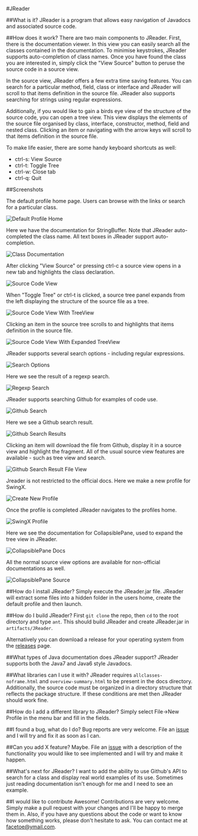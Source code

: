 #JReader

##What is it?
JReader is a program that allows easy navigation of Javadocs and associated source code. 



##How does it work?
There are two main components to JReader. First, there is the documentation viewer. In this view you can easily search all the classes contained in the documentation. To minimise keystrokes, JReader supports auto-completion of class names. Once you have found the class you are interested in, simply click the "View Source" button to peruse the source code in a source view. 

In the source view, JReader offers a few extra time saving features. You can search for a particular method, field, class or interface and JReader will scroll to that items definition in the source file. JReader also supports searching for strings using regular expressions. 

Additionally, if you would like to gain a birds eye view of the structure of the source code, you can open a tree view. This view displays the elements of the source file organised by class, interface, constructor, method, field and nested class. Clicking an item or navigating with the arrow keys will scroll to that items definition in the source file. 

To make life easier, there are some handy keyboard shortcuts as well:

* ctrl-s: View Source
* ctrl-t: Toggle Tree
* ctrl-w: Close tab
* ctrl-q: Quit

##Screenshots


The default profile home page. Users can browse with the links or search for a particular class.

![Default Profile Home](http://imgur.com/dep2f3K.png)

Here we have the documentation for StringBuffer. Note that JReader auto-completed the class name. All text boxes in JReader support auto-completion.

![Class Documentation](http://imgur.com/CePY1IT.png)

After clicking "View Source" or pressing ctrl-c a source view opens in a new tab and highlights the class declaration.

![Source Code View](http://imgur.com/rVbmkEC.png)

When "Toggle Tree" or ctrl-t is clicked, a source tree panel expands from the left displaying the structure of the source file as a tree. 
 
![Source Code View With TreeView](http://imgur.com/HsR3KYq.png)

Clicking an item in the source tree scrolls to and highlights that items definition in the source file.

![Source Code View With Expanded TreeView](http://imgur.com/SvFApeQ.png)

JReader supports several search options - including regular expressions.

![Search Options](http://imgur.com/ROW38eh.png)

Here we see the result of a regexp search.

![Regexp Search](http://imgur.com/l2uVomg.png)

JReader supports searching Github for examples of code use.

![Github Search](http://imgur.com/8sZXRsT.png)

Here we see a Github search result.

![Github Search Results](http://imgur.com/5fwV0gM.png)

Clicking an item will download the file from Github, display it in a source view and highlight the fragment. All of the usual source view features are available - such as tree view and search.

![Github Search Result File View](http://imgur.com/RZPDTYf.png)

Jreader is not restricted to the official docs. Here we make a new profile for SwingX.

![Create New Profile](http://imgur.com/Wgy8fMk.png)

Once the profile is completed JReader navigates to the profiles home.

![SwingX Profile](http://imgur.com/lVWZ4q8.png)

Here we see the documentation for CollapsiblePane, used to expand the tree view in JReader.

![CollapsiblePane Docs](http://imgur.com/NbVoIVl.png)

All the normal source view options are available for non-official documentations as well.

![CollapsiblePane Source](http://imgur.com/angGDe2.png)



##How do I install JReader?
Simply execute the JReader.jar file. JReader will extract some files into a hidden folder in the users home, create the default profile and then launch.

##How do I build JReader?
First `git clone` the repo, then `cd` to the root directory and type `ant`. This should build JReader and create JReader.jar in `artifacts/JReader`.

Alternatively you can download a release for your operating system from the [releases](https://github.com/facetoe/JReader/releases) page.  

##What types of Java documentation does JReader support?
JReader supports both the Java7 and Java6 style Javadocs.

##What libraries can I use it with?
JReader requires `allclasses-noframe.html` and `overview-summary.html` to be present in the docs directory. Additionally, the source code must be organized in a directory structure that reflects the package structure. If these conditions are met then JReader should work fine. 

##How do I add a different library to JReader? 
Simply select File->New Profile in the menu bar and fill in the fields. 

##I found a bug, what do I do?
Bug reports are very welcome. File an [issue](https://github.com/facetoe/JReader/issues) and I will try and fix it as soon as I can.

##Can you add X feature?
Maybe. File an [issue](https://github.com/facetoe/JReader/issues) with a description of the functionality you would like to see implemented and I will try and make it happen.

##What's next for JReader?
I want to add the ability to use Github's API to search for a class and display real world examples of its use. Sometimes just reading documentation isn't enough for me and I need to see an example. 


##I would like to contribute
Awesome! Contributions are very welcome. Simply make a pull request with your changes and I'll be happy to merge them in. Also, if you have any questions about the code or want to know how something works, please don't hesitate to ask. You can contact me at facetoe@ymail.com. 



